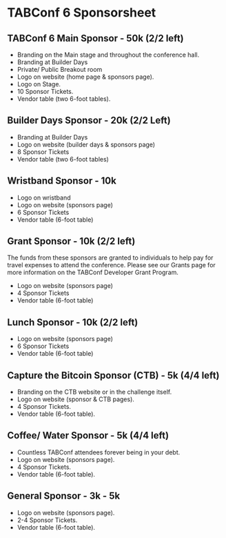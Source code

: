 # TABConf 6 Sponsorsheet

## TABConf 6 Main Sponsor - 50k (2/2 left)
- Branding on the Main stage and throughout the conference hall.
- Branding at Builder Days
- Private/ Public Breakout room 
- Logo on website (home page & sponsors page).
- Logo on Stage.
- 10 Sponsor Tickets.
- Vendor table (two 6-foot tables).

## Builder Days Sponsor - 20k (2/2 Left)
- Branding at Builder Days
- Logo on website (builder days & sponsors page)
- 8 Sponsor Tickets
- Vendor table (two 6-foot tables)

## Wristband Sponsor - 10k
- Logo on wristband
- Logo on website (sponsors page)
- 6 Sponsor Tickets
- Vendor table (6-foot table)

## Grant Sponsor - 10k (2/2 left)
The funds from these sponsors are granted to individuals to help pay for travel expenses to attend the conference. 
Please see our Grants page for more information on the TABConf Developer Grant Program. 
- Logo on website (sponsors page)
- 4 Sponsor Tickets
- Vendor table (6-foot table)

## Lunch Sponsor - 10k (2/2 left)
- Logo on website (sponsors page)
- 6 Sponsor Tickets
- Vendor table (6-foot table)

## Capture the Bitcoin Sponsor (CTB) - 5k (4/4 left)
- Branding on the CTB website or in the challenge itself.
- Logo on website (sponsor & CTB pages).
- 4 Sponsor Tickets.
- Vendor table (6-foot table).

## Coffee/ Water Sponsor - 5k (4/4 left)
- Countless TABConf attendees forever being in your debt.
- Logo on website (sponsors page).
- 4 Sponsor Tickets.
- Vendor table (6-foot table).

## General Sponsor - 3k - 5k
- Logo on website (sponsors page).
- 2-4 Sponsor Tickets.
- Vendor table (6-foot table).
